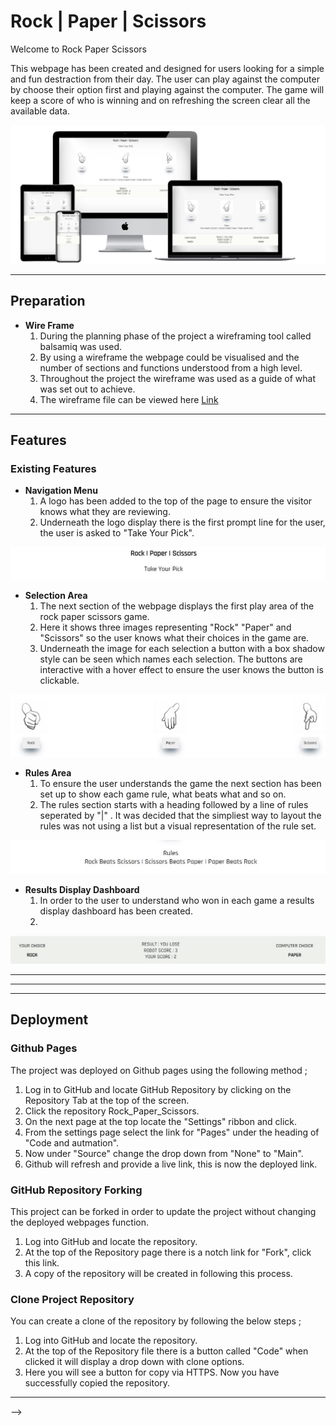 # Rock | Paper | Scissors

Welcome to Rock Paper Scissors

This webpage has been created and designed for users looking for a simple and fun destraction from their day.
The user can play against the computer by choose their option first and playing against the computer.
The game will keep a score of who is winning and on refreshing the screen clear all the available data.

![image](./assets/images/Rock%20paper%20Scrissors_MockUP.JPG)

---

## Preparation

- **Wire Frame**
    1. During the planning phase of the project a wireframing tool called balsamiq was used. 
    2. By using a wireframe the webpage could be visualised and the number of sections and functions understood from a high level.
    3. Throughout the project the wireframe was used as a guide of what was set out to achieve.
    4. The wireframe file can be viewed here [Link](./assets/wireframe/Rock_Paper_Scissors.bmpr)



---

## Features

### Existing Features

- **Navigation Menu**
    1. A logo has been added to the top of the page to ensure the visitor knows what they are reviewing.
    2. Underneath the logo display there is the first prompt line for the user, the user is asked to "Take Your Pick".

![image](./assets/images/Coding_Logo_Section.JPG)

- **Selection Area**
    1. The next section of the webpage displays the first play area of the rock paper scissors game.
    2. Here it shows three images representing "Rock" "Paper" and "Scissors" so the user knows what their choices in the game are.
    3. Underneath the image for each selection a button with a box shadow style can be seen which names each selection. The buttons are interactive with a hover effect to ensure the user knows the button is clickable.

![image](./assets/images/Rock_Paper_Scissors_Selection.JPG)

- **Rules Area**
    1. To ensure the user understands the game the next section has been set up to show each game rule, what beats what and so on.
    2. The rules section starts with a heading followed by a line of rules seperated by "|" . It was decided that the simpliest way to layout the rules was not using a list but a visual representation of the rule set.

![image](./assets/images/Rock%20paper%20Scrissors_Rules.JPG)

- **Results Display Dashboard**
    1. In order to the user to understand who won in each game a results display dashboard has been created.
    2. 

![image](./assets/images/Rock%20paper%20Scrissors_Results.JPG)




---

<!-- ## Testing

### Manual Testing

- **Click through**
    - In order to ensure that the user experience is as expected manual testing was performed on the webpage.
    - This involved clicking on all navigations links to ensure the user was brought to the desired page.
    - Testing any hover functions that had been added for navigation links and user buttons.
    - Scrolling was also tested for sticky headers.
    - After retesting and fixing bugs no more issues where found.

- **Bugs**
    - When hovering over the navigation links it was found that there was an a:active set for clicking on a link which interfere with the class a.active for underlining the active navigation tab. The a:active function was removed from the navigation links to add a more user friendly experience. 

- **Screen Resolution**
    - In order to create a user-friendly experience for desktop, tablet and mobile the webpage has been tested for screen resolution sizes.
    - This was carried out using Dev Tools and adjusting the screen resolution for each respectively.
    - After retesting the bugs that were found no issues could be noticed, this was also passed via Lighthouse.

- **Bugs**
    - There was a bug found when adjusting the screen resolution to mobile. On the homepage section for brand values the test was overflowing onto the contact us button and footer. This was adjusted and fixed by remove the height from the footer and contact button section.
    - Another bug appeared on the contact us page, because the page was not long enough it created a white space below the footer. When this was investigated a sticky footer was recommended but it was found that adjusting the height of the hero image section worked best to across all devices. -->


---

<!-- ### Lighthouse Testing

- The code for each page has been validated using Dev Tools - Lighthouse.
- Lighthouse showed that images were too large and in order to fix this issue the files had to be compressed using resource https://tinypng.com/
- Using lighthouse as resource allowed for quick retesting and changes to each element that was flagged until an appropriate score was obtained.

![image](./assets/images/testing_snip.JPG)

### Validator Testing

- HTML
    - No errors were returned when passing through the official W3C validator

- CSS
    - No errors were found when passing through the official (Jigsaw) validator -->


---
## Deployment

### Github Pages

The project was deployed on Github pages using the following method ;

1. Log in to GitHub and locate GitHub Repository by clicking on the Repository Tab at the top of the screen.
2. Click the repository Rock_Paper_Scissors.
3. On the next page at the top locate the "Settings" ribbon and click.
4. From the settings page select the link for "Pages" under the heading of "Code and autmation".
5. Now under "Source" change the drop down from "None" to "Main".
6. Github will refresh and provide a live link, this is now the deployed link.

### GitHub Repository Forking

This project can be forked in order to update the project without changing the deployed webpages function.

1. Log into GitHub and locate the repository.
2. At the top of the Repository page there is a notch link for "Fork", click this link. 
3. A copy of the repository will be created in following this process.

### Clone Project Repository 

You can create a clone of the repository by following the below steps ; 

1. Log into GitHub and locate the repository.
2. At the top of the Repository file there is a button called "Code" when clicked it will display a drop down with clone options. 
3. Here you will see a button for copy via HTTPS. Now you have successfully copied the repository.



<!-- - The site was deployed using GitHub Pages as follows;
    - In the GitHub repository, navigate to the Settings tab
    - From the code and automation section select Pages
    - From the source section drop-down menu, select the Master Branch
    - Once the master branch has been selected, the page will be automatically refreshed with a detailed ribbon display to indicate the successful deployment.

The live link can be found here - https://svankampen.github.io/croghan/ -->

---

<!-- ## Credits 

- **Content**
    - Footer logos have been taken from https://fontawesome.com/
    - Adobe type founds where used from Croghan Brand assets of which designer Colm O Connor created the branding for https://www.colmoconnor.com/ 
    - Colour palette used for headings and text come from Croghan Brand assets of which designer Colm O Connor created the branding for https://www.colmoconnor.com/ 
    - Mentor Akshat Garg recommended https://flexboxfroggy.com/ to use the flex function where needed in the webpage.
    - The structure for the project was created using I Love Running as a guide https://github.com/Code-Institute-Org/love-running-2.0 . Basic structure for the contact form and webpage layout was referred to throughout.
    - For any code issues that came up https://www.w3schools.com/html/html_css.asp was used as a library of potential solutions in HTML & CSS.
    - To compress images the webpage https://tinypng.com/ was used.



- **Media**
    - Portrait images of the founders are owned personally and where taken for another webpage project.
    - Image for the homepage hero image is taken from opensource https://www.pexels.com/
    - Image for the homepage find us at section was from opensource https://www.hdrshooter.com/2020/04/22/more-super-ultra-wide-wallpapers-3/ 
    - Image for about us hero image is taken from opensource https://www.pexels.com/
    - Image for contact us hero image is taken from opensource https://www.pexels.com/ --> -->
